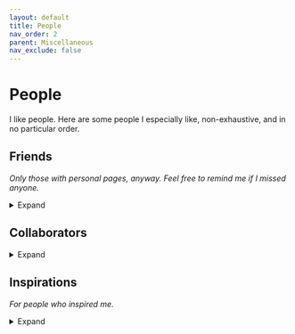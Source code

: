 ```yaml
---
layout: default
title: People
nav_order: 2
parent: Miscellaneous
nav_exclude: false
---
```


# People

I like people. Here are some people I especially like, non-exhaustive, and in no particular order.

## Friends

*Only those with personal pages, anyway.
Feel free to remind me if I missed anyone.*

<details markdown="block">
<summary>Expand</summary>

- [Boxiang 'Shawn' Lyu](https://voices.uchicago.edu/blyu/)
- [Yixiu Zhao](https://neuroscience.stanford.edu/people/yixiu-zhao)
- [Zhiyang He](https://math.mit.edu/directory/profile.html?pid=2308)
- [Guotong Sun](https://physics.wustl.edu/people/guotong-sun)
- [Yingshan Chang](https://zdxdsw.github.io/)
- [Tamalika Mukherjee](http://www.tamalikamukherjee.com/)
- [Blake Holman](https://blake-holman.github.io/)
- [Rohan Garg](https://rohanvgarg.github.io/index.html)
- [Hongao Wang](https://phijack.github.io/)
- [Hang 'Hesper' Yin](https://yhesper.github.io/)
- [Hanyan Wang](https://apb.ucla.edu/contacts/meet-the-team/hanyan-wang)
- [Xiaohan Li](https://www.dundee.ac.uk/people/xiaohan-li)
- [dedztbh](https://github.com/dedztbh)
- [Zhengyi Wang](https://www.artstation.com/rangerwang)
- [Junhan Kong](https://junhankong.com/)
- [Yiqian Wang](https://yiqian-wang.github.io/)
- [Zhe Zhou](https://zhezhouzz.github.io/)

</details>

## Collaborators

<details markdown="block">
<summary>Expand</summary>

- [Elena Grigorescu](https://www.cs.purdue.edu/homes/egrigore/) 
- [Paul Valiant](https://www.cs.purdue.edu/homes/pvaliant/)
- [Young-San Lin](https://mbs.edu/faculty-and-research/faculty/young-san-lin)
- [Samson Zhou](https://samsonzhou.github.io/)
- [Sandeep Silwal](https://sandeepsilwal.com/)
- [Jasper Lee](https://jasperchlee.github.io/)
- [Trung Dang](https://kuroni.github.io/)
- Nithish Kumar
- Shreya Nasa
- [Walt McKelvie](https://www.waltmckelvie.com/)
- [Carl Kingsford](https://kingsfordlab.cbd.cmu.edu/)

</details>

## Inspirations

*For people who inspired me.*

<details markdown="block">
<summary>Expand</summary>

- Mom and dad
- Veronica Peet
- [Danny Sleator](http://www.cs.cmu.edu/~sleator/)
- [Kent Quanrud](https://www.kentquanrud.com/)
- Erin Bozzo (Cawley)
- [David Kosbie](https://www.cs.cmu.edu/~koz/)
- [Scott Aaronson](https://www.scottaaronson.com/)

</details>
